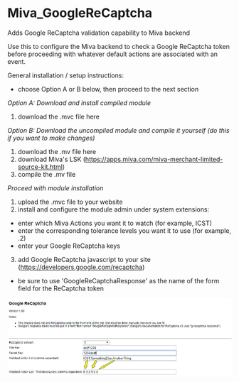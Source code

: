 # Miva_GoogleReCaptcha
Adds Google ReCaptcha validation capability to Miva backend

Use this to configure the Miva backend to check a Google ReCaptcha token before proceeding with whatever default actions are associated with an event.

General installation / setup instructions:

- choose Option A or B below, then proceed to the next section

*Option A: Download and install compiled module*
1. download the .mvc file here

*Option B: Download the uncompiled module and compile it yourself (do this if you want to make changes)*
1. download the .mv file here
2. download Miva's LSK (https://apps.miva.com/miva-merchant-limited-source-kit.html)
3. compile the .mv file

*Proceed with module installation*
1. upload the .mvc file to your website
2. install and configure the module admin under system extensions:
- enter which Miva Actions you want it to watch (for example, ICST)
- enter the corresponding tolerance levels you want it to use (for example, .2)
- enter your Google ReCaptcha keys
3. add Google ReCaptcha javascript to your site (https://developers.google.com/recaptcha)
- be sure to use 'GoogleReCaptchaResponse' as the name of the form field for the ReCaptcha token

![Screenshot](/screenshot.jpg?raw=true "Miva Admin Screenshot")
